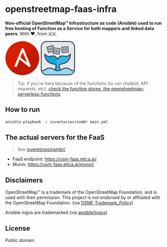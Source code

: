 # openstreetmap-faas-infra
**Non-official OpenStreetMap™ Infrastructure as code (Ansible) used to run free hosting of Function as a Service for both mappers and linked data peers**. With ❤️, from 🇧🇷.

[![Ansible](img/vscode-ansible.png)](https://github.com/ansible/logos)
[![OpenFaas](img/openfaas-whale.png)](https://www.openfaas.com/)

> Tip: if you're here because of the functions (to run chatbot, API requests, etc), [check the function stores, the openstreetmap-serverless-functions](https://github.com/fititnt/openstreetmap-serverless-functions).

## How to run

```bash
ansible-playbook -i inventories/osmbr main.yml
```

## The actual servers for the FaaS

> See [inventories/osmbr/](inventories/osmbr/)

- FaaS endpoint: https://osm-faas.etica.ai/
- Munin: https://osm-faas.etica.ai/munin/

<!--
- https://munin.openstreetmap.org/
-->

<!--

## Test URLs
- curl https://osm-faas.etica.ai/function/nodeinfo
- curl https://osm-faas.etica.ai/function/env
- curl https://osm-faas.etica.ai/function/identicon
- curl -X POST -d 'perfect test!' https://osm-faas.etica.ai/function/sentimentanalysis


## Login

```bash
# Install the faas-cli on your machine
curl -sSL https://cli.openfaas.com | sudo sh

# Then setup the variables. Contact operator for what "<passwordhere>" is
export OPENFAAS_URL=https://osm-faas.etica.ai/
export OPENFAAS_USER=admin

## Alternative 1
 echo "<passwordhere>" > ~/faas_pass.txt
cat ~/faas_pass.txt | faas-cli login -u "$OPENFAAS_USER" --password-stdin

## Alternative 1
 export OPENFAAS_PASS="<passwordhere>"
echo "$OPENFAAS_PASS" | faas-cli login -u "$OPENFAAS_USER" --password-stdin

## all options
faas-cli help

## Then you can access all the information also via command line
faas-cli list
#    Function                      	Invocations    	Replicas
#    business-strategy-generator   	13119          	1    
#    env                           	7              	1    
#    identicon                     	3              	1    
#    nodeinfo                      	2281           	1    
#    ocr                           	2              	1    
#    sentimentanalysis             	9              	1 
#    (...)

```

## Options

```bash
faas-cli template store list

NAME                     SOURCE             DESCRIPTION
csharp                   openfaas           Classic C# template
dockerfile               openfaas           Classic Dockerfile template
go                       openfaas           Classic Golang template
java11                   openfaas           Java 11 template
java11-vert-x            openfaas           Java 11 Vert.x template
node17                   openfaas           HTTP-based Node 17 template
node16                   openfaas           HTTP-based Node 16 template
node14                   openfaas           HTTP-based Node 14 template
node12                   openfaas           HTTP-based Node 12 template
node                     openfaas           Classic NodeJS 8 template
puppeteer-nodelts        alexellis          A puppeteer template for headless Chrome
php7                     openfaas           Classic PHP 7 template
php8                     openfaas           Classic PHP 8 template
python                   openfaas           Classic Python 2.7 template
python3                  openfaas           Classic Python 3.6 template
python3-dlrs             intel              Deep Learning Reference Stack v0.4 for ML workloads
ruby                     openfaas           Classic Ruby 2.5 template
ruby-http                openfaas           Ruby 2.4 HTTP template
python27-flask           openfaas           Python 2.7 Flask template
python3-flask            openfaas           Python 3.7 Flask template
python3-flask-debian     openfaas           Python 3.7 Flask template based on Debian
python3-http             openfaas           Python 3.7 with Flask and HTTP
python3-http-debian      openfaas           Python 3.7 with Flask and HTTP based on Debian
golang-http              openfaas           Golang HTTP template
golang-middleware        openfaas           Golang Middleware template
python3-debian           openfaas           Python 3 Debian template
powershell-template      openfaas-incubator Powershell Core Ubuntu:16.04 template
powershell-http-template openfaas-incubator Powershell Core HTTP Ubuntu:16.04 template
rust                     booyaa             Rust template
crystal                  tpei               Crystal template
csharp-httprequest       distantcam         C# HTTP template
csharp-kestrel           burtonr            C# Kestrel HTTP template
vertx-native             pmlopes            Eclipse Vert.x native image template
swift                    affix              Swift 4.2 Template
lua53                    affix              Lua 5.3 Template
vala                     affix              Vala Template
vala-http                affix              Non-Forking Vala Template
quarkus-native           pmlopes            Quarkus.io native image template
perl-alpine              tmiklas            Perl language template based on Alpine image
crystal-http             koffeinfrei        Crystal HTTP template
rust-http                openfaas-incubator Rust HTTP template
bash-streaming           openfaas-incubator Bash Streaming template
cobol                    devries            COBOL Template

```
-->


## Disclaimers
<!--
TODO see https://wiki.osmfoundation.org/wiki/Trademark_Policy
-->

OpenStreetMap™ is a trademark of the OpenStreetMap Foundation, and is used with their permission.
This project is not endorsed by or affiliated with the OpenStreetMap Foundation. (via [OSMF Trademark_Policy](https://wiki.osmfoundation.org/wiki/Trademark_Policy))

Ansible logos are trademarked (via [ansible/logos](https://github.com/ansible/logos))

## License

Public domain
